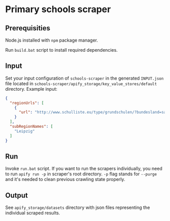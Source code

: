# Primary schools scraper

## Prerequisities

Node.js installed with `npm` package manager.

Run `build.bat` script to install required dependencies.

## Input

Set your input configuration of `schools-scraper` in the generated `INPUT.json` file located in `schools-scraper/apify_storage/key_value_stores/default` directory. Example input:

```json
{
  "regionUrls": [
    {
      "url": "http://www.schulliste.eu/type/grundschulen/?bundesland=sachsen"
    }
  ],
  "subRegionNames": [
    "Leipzig"
  ]
}
```

## Run

Invoke `run.bat` script.
If you want to run the scrapers individually, you need to run `apify run -p` in scraper's root directory. `-p` flag stands for `--purge` and it's needed to clean previous crawling state properly.

## Output

See `apify_storage/datasets` directory with json files representing the individual scraped results.
